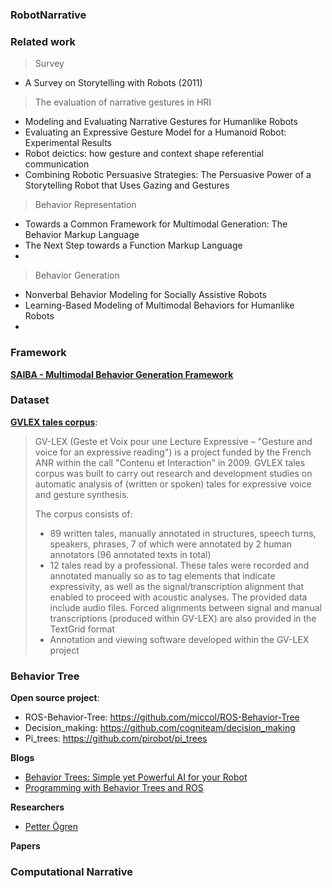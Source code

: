 ### RobotNarrative

### Related work

> Survey

* A Survey on Storytelling with Robots (2011)

> The evaluation of narrative gestures in HRI

* Modeling and Evaluating Narrative Gestures for Humanlike Robots
* Evaluating an Expressive Gesture Model for a Humanoid Robot: Experimental Results
* Robot deictics: how gesture and context shape referential communication
* Combining Robotic Persuasive Strategies: The Persuasive Power of a Storytelling Robot that Uses Gazing and Gestures

> Behavior Representation

* Towards a Common Framework for Multimodal Generation: The Behavior Markup Language
* The Next Step towards a Function Markup Language
* 

> Behavior Generation

* Nonverbal Behavior Modeling for Socially Assistive Robots
* Learning-Based Modeling of Multimodal Behaviors for Humanlike Robots
* 


### Framework

**[SAIBA - Multimodal Behavior Generation Framework](http://www.mindmakers.org/projects/saiba/wiki)**

### Dataset

**[GVLEX tales corpus](http://catalog.elra.info/product_info.php?products_id=1240)**:
> GV-LEX (Geste et Voix pour une Lecture Expressive – "Gesture and voice for an expressive reading") is a project funded by the French ANR within the call "Contenu et Interaction" in 2009.  GVLEX tales corpus was built to carry out research and development studies on automatic analysis of (written or spoken) tales for expressive voice and gesture synthesis.
> 
> The corpus consists of:
> * 89 written tales, manually annotated in structures, speech turns, speakers, phrases, 7 of which were annotated by 2 human annotators (96 annotated texts in total)
> * 12 tales read by a professional. These tales were recorded and annotated manually so as to tag elements that indicate expressivity, as well as the signal/transcription alignment that enabled to proceed with acoustic analyses. The provided data include audio files. Forced alignments between signal and manual transcriptions (produced within GV-LEX) are also provided in the TextGrid format
> * Annotation and viewing software developed within the GV-LEX project


### Behavior Tree
**Open source project**:
* ROS-Behavior-Tree: https://github.com/miccol/ROS-Behavior-Tree
* Decision_making: https://github.com/cogniteam/decision_making
* Pi_trees: https://github.com/pirobot/pi_trees

**Blogs**

* [Behavior Trees: Simple yet Powerful AI for your Robot](http://www.pirobot.org/blog/0030/)
* [Programming with Behavior Trees and ROS](http://www.pirobot.org/ros/pi_trees.pdf)

**Researchers**

* [Petter Ögren](http://www.csc.kth.se/~petter/)

**Papers**


### Computational Narrative
